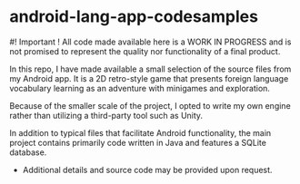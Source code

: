 # android-lang-app-codesamples

#! Important !
All code made available here is a WORK IN PROGRESS and is not promised to represent the quality nor functionality of a final product.

In this repo, I have made available a small selection of the source files from my Android app. It is a 2D retro-style game that presents foreign language vocabulary learning as an adventure with minigames and exploration.

Because of the smaller scale of the project, I opted to write my own engine rather than utilizing a third-party tool such as Unity.

In addition to typical files that facilitate Android functionality, the main project contains primarily code written in Java and features a SQLite database.

* Additional details and source code may be provided upon request.
